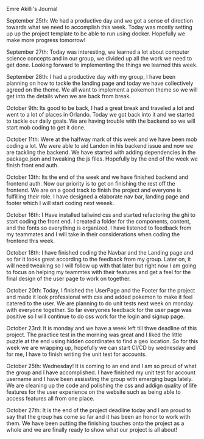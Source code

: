 Emre Akilli's Journal

September 25th:
We had a productive day and we got a sense of direction towards what we need to accomplish this week. Today was mostly setting up up the project template to be able to run using docker. Hopefully we make more progress tomorrow!

September 27th:
Today was interesting, we learned a lot about computer science concepts and in our group, we divided up all the work we need to get done. Looking forward to implementing the things we learned this week.

September 28th:
I had a productive day with my group, I have been planning on how to tackle the landing page and today we have collectively agreed on the theme. We all want to implement a pokemon theme so we will get into the details when we are back from break.

October 9th:
Its good to be back, I had a great break and traveled a lot and went to a lot of places in Orlando. Today we got back into it and we started to tackle our daily goals. We are having trouble with the backend so we will start mob coding to get it done.

October 11th:
Were at the halfway mark of this week and we have been mob coding a lot. We were able to aid Landon in his backend issue and now we are tackling the backend. We have started with adding dependencies in the package.json and tweaking the js files. Hopefully by the end of the week we finish front end auth.

October 13th: Its the end of the week and we have finished backend and frontend auth. Now our priority is to get on finishing the rest off the frontend. We are on a good track to finish the project and everyone is fulfilling their role. I have designed a elaborate nav bar, landing page and footer which I will start coding next weeek.

October 16th: I Have installed tailwind css and started refactoring the ghi to start coding the front end. I created a folder for the components, content, and the fonts so everything is organized. I have listened to feedback from my teammates and I will take in their considerations when coding the frontend this week.

October 18th: I have finished coding the Navbar and the Landing page and so far it looks great according to the feedback from my group. Later on, it will need tweaking so I will follow up with that later but right now I am going to focus on helping my teammtes with their features and get a feel for the final design of the user page to work on together.

October 20th: Today, I finished the UserPage and the Footer for the project and made it look professional with css and added pokemon to make it feel catered to the user. We are planning to do unit tests next week on monday with everyone together. So far everyones feedback for the user page was positive so I will continue to do css work for the login and signup page.

October 23rd: It is monday and we have a week left till thwe deadline of this project. The practice test in the morning was great and I liked the little puzzle at the end using hidden coordinates to find a geo location. So for this week we are wrapping up, hopefully we can start CI/CD by wednesday and for me, I have to finish writing the unit test for accounts.

October 25th: Wednesday! It is coming to an end and I am so proud of what the group and I have accomplished. I have finished my unit test for account username and I have been assissting the group with emerging bugs lately. We are cleaning up the code and polishing the css and addign quality of life features for the user experience on the website such as being able to access features all from one place. 

October 27th: It is the end of the project deadline today and I am proud to say that the group has come so far and it has been an honor to work with them. We have been putting the finishing touches onto the project as a whole and we are finally ready to show what our project is all about!